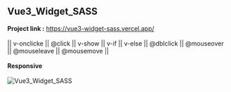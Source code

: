 ## Vue3_Widget_SASS
<b>Project link :</b>  https://vue3-widget-sass.vercel.app/ </br></br>
|| v-onclicke || @click || v-show || v-if || v-else || @dblclick || @mouseover || @mouseleave || @mousemove || </br></br>
<b>Responsive</b>
<br/><br/>
![Vue3_Widget_SASS](https://github.com/Mohsen-Ghandali/Vue3_Widget_SASS/blob/master/Vue.3%20-%20Widget.png?raw=true)
